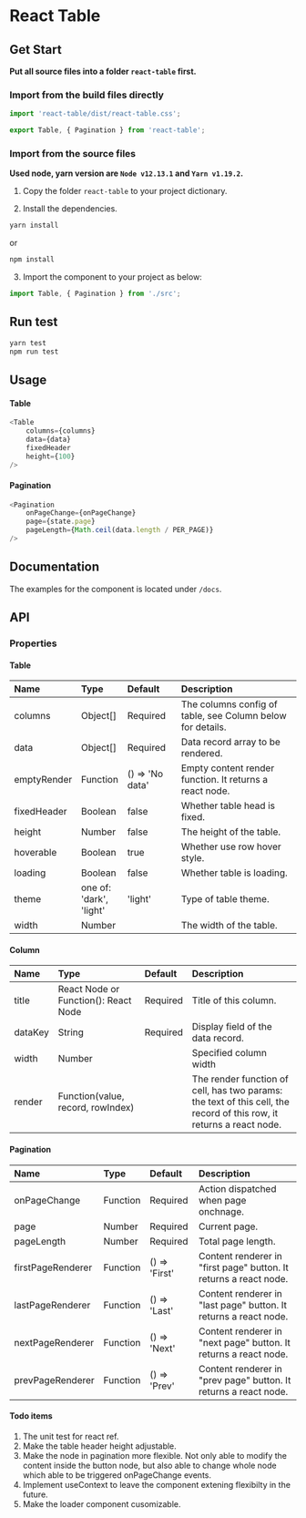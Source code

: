# React Table

## Get Start

**Put all source files into a folder `react-table` first.**

### Import from the build files directly

```js
import 'react-table/dist/react-table.css';

export Table, { Pagination } from 'react-table';
```

### Import from the source files

**Used node, yarn version are `Node v12.13.1` and `Yarn v1.19.2`.**

1. Copy the folder `react-table` to your project dictionary.

2. Install the dependencies.

```js
yarn install
```

or

```js
npm install
```

3. Import the component to your project as below:

```js
import Table, { Pagination } from './src';
```

## Run test

```js
yarn test
npm run test
```

## Usage

#### Table
```js
<Table
    columns={columns}
    data={data}
    fixedHeader
    height={100}
/>
```

#### Pagination

```js
<Pagination
    onPageChange={onPageChange}
    page={state.page}
    pageLength={Math.ceil(data.length / PER_PAGE)}
/>
```

## Documentation

The examples for the component is located under `/docs`.

## API

### Properties

#### Table

| Name       | Type                           | Default       | Description                                               |
| :--------- | :----------------------------- | :------------ | :-------------------------------------------------------- |
| columns    | Object[]                       | Required      | The columns config of table, see Column below for details.|
| data       | Object[]                       | Required      | Data record array to be rendered.                         |
| emptyRender| Function                       |() => 'No data'| Empty content render function. It returns a react node.   |
| fixedHeader| Boolean                        | false         | Whether table head is fixed.                              |
| height     | Number                         | false         | The height of the table.                                  |
| hoverable  | Boolean                        | true          | Whether use row hover style.                              |
| loading    | Boolean                        | false         | Whether table is loading.                                 |
| theme      | one of:<br>'dark',<br>'light'  | 'light'       | Type of table theme.                                      |
| width      | Number                         |               | The width of the table.                                   |

#### Column

| Name   | Type                                 | Default  | Description                                               |
| :----- | :----------------------------------- | :------- | :-------------------------------------------------------- |
| title  | React Node or Function(): React Node | Required | Title of this column.                                     |
| dataKey| String                               | Required | Display field of the data record.                         |
| width  | Number                               |          | Specified column width                                    |
| render | Function(value, record, rowIndex)    |          | The render function of cell, has two params: the text of this cell, the record of this row, it returns a react node.                                         |

#### Pagination

| Name             | Type                  | Default       | Description                                               |
| :--------------- | :-------------------- | :------------ | :-------------------------------------------------------- |
| onPageChange     | Function              | Required      | Action dispatched when page onchnage.                     |
| page             | Number                | Required      | Current page.                                             |
| pageLength       | Number                | Required      | Total page length.                                        |
| firstPageRenderer| Function              |() => 'First'  | Content renderer in "first page" button. It returns a react node.|
| lastPageRenderer | Function              |() => 'Last'   | Content renderer in "last page" button. It returns a react node.|
| nextPageRenderer | Function              |() => 'Next'   | Content renderer in "next page" button. It returns a react node.|
| prevPageRenderer | Function              |() => 'Prev'   | Content renderer in "prev page" button. It returns a react node.|


#### Todo items

1. The unit test for react ref.
2. Make the table header height adjustable.
3. Make the node in pagination more flexible. Not only able to modify the content inside the button node, but also able to change whole node which able to be triggered onPageChange events.
4. Implement useContext to leave the component extening flexibilty in the future.
5. Make the loader component cusomizable.
